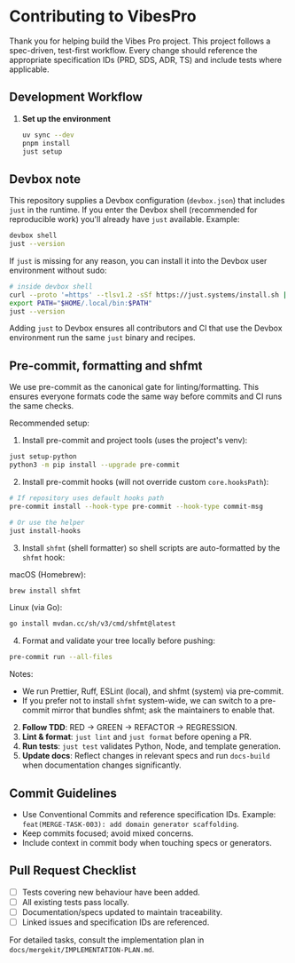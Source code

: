 # Contributing to VibesPro

Thank you for helping build the Vibes Pro project. This project follows a spec-driven, test-first workflow. Every change should reference the appropriate specification IDs (PRD, SDS, ADR, TS) and include tests where applicable.

## Development Workflow

1. **Set up the environment**

   ```bash
   uv sync --dev
   pnpm install
   just setup
   ```

## Devbox note

This repository supplies a Devbox configuration (`devbox.json`) that includes `just` in the runtime. If you enter the Devbox shell (recommended for reproducible work) you'll already have `just` available. Example:

```bash
devbox shell
just --version
```

If `just` is missing for any reason, you can install it into the Devbox user environment without sudo:

```bash
# inside devbox shell
curl --proto '=https' --tlsv1.2 -sSf https://just.systems/install.sh | bash -s -- --to ~/.local/bin
export PATH="$HOME/.local/bin:$PATH"
just --version
```

Adding `just` to Devbox ensures all contributors and CI that use the Devbox environment run the same `just` binary and recipes.

## Pre-commit, formatting and shfmt

We use pre-commit as the canonical gate for linting/formatting. This ensures everyone formats code the same
way before commits and CI runs the same checks.

Recommended setup:

1. Install pre-commit and project tools (uses the project's venv):

```bash
just setup-python
python3 -m pip install --upgrade pre-commit
```

2. Install pre-commit hooks (will not override custom `core.hooksPath`):

```bash
# If repository uses default hooks path
pre-commit install --hook-type pre-commit --hook-type commit-msg

# Or use the helper
just install-hooks
```

3. Install `shfmt` (shell formatter) so shell scripts are auto-formatted by the `shfmt` hook:

macOS (Homebrew):

```bash
brew install shfmt
```

Linux (via Go):

```bash
go install mvdan.cc/sh/v3/cmd/shfmt@latest
```

4. Format and validate your tree locally before pushing:

```bash
pre-commit run --all-files
```

Notes:

- We run Prettier, Ruff, ESLint (local), and shfmt (system) via pre-commit.
- If you prefer not to install `shfmt` system-wide, we can switch to a pre-commit mirror that bundles shfmt; ask the maintainers to enable that.

2. **Follow TDD**: RED → GREEN → REFACTOR → REGRESSION.
3. **Lint & format**: `just lint` and `just format` before opening a PR.
4. **Run tests**: `just test` validates Python, Node, and template generation.
5. **Update docs**: Reflect changes in relevant specs and run `docs-build` when documentation changes significantly.

## Commit Guidelines

- Use Conventional Commits and reference specification IDs. Example:
  `feat(MERGE-TASK-003): add domain generator scaffolding`.
- Keep commits focused; avoid mixed concerns.
- Include context in commit body when touching specs or generators.

## Pull Request Checklist

- [ ] Tests covering new behaviour have been added.
- [ ] All existing tests pass locally.
- [ ] Documentation/specs updated to maintain traceability.
- [ ] Linked issues and specification IDs are referenced.

For detailed tasks, consult the implementation plan in `docs/mergekit/IMPLEMENTATION-PLAN.md`.
